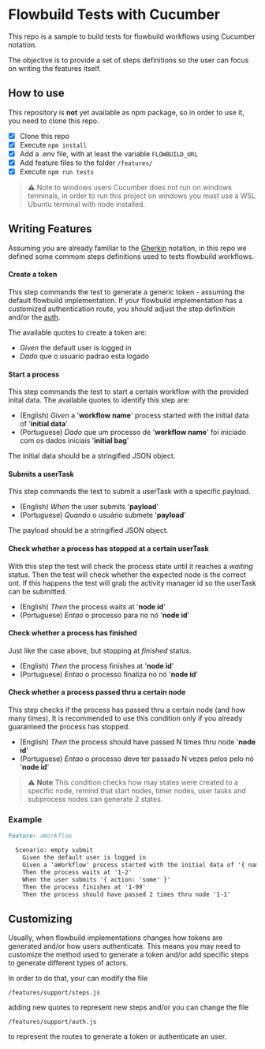 # Flowbuild Tests with Cucumber

This repo is a sample to build tests for flowbuild workflows using Cucumber notation.

The objective is to provide a set of steps definitions so the user can focus on writing the features itself.

## How to use

This repository is **not** yet available as npm package, so in order to use it, you need to clone this repo.

- [x] Clone this repo
- [x] Execute ```npm install```
- [x] Add a .env file, with at least the variable ```FLOWBUILD_URL```
- [x] Add feature files to the folder ```/features/```
- [x] Execute ```npm run tests```

> :warning: Note to windows users
> Cucumber does not run on windows terminals, in order to run this project on windows you must use a WSL Ubuntu terminal with node installed.

## Writing Features

Assuming you are already familiar to the [Gherkin](https://cucumber.io/docs/gherkin/) notation, in this repo we defined some commom steps definitions used to tests flowbuild workflows.

#### Create a token

This step commands the test to generate a generic token - assuming the default flowbuild implementation. If your flowbuild implementation has a customized authentication route, you should adjust the step definition and/or the [auth](#Customizing).

The available quotes to create a token are:
- *Given* the default user is logged in
- *Dado* que o usuario padrao esta logado

#### Start a process

This step commands the test to start a certain workflow with the provided inital data. The available quotes to identify this step are:

- (English) *Given* a '**workflow name**' process started with the initial data of '**initial data**'
- (Portuguese) *Dado* que um processo de '**workflow name**' foi iniciado com os dados iniciais '**initial bag**'

The initial data should be a stringified JSON object.

#### Submits a userTask

This step commands the test to submit a userTask with a specific payload.

- (English) *When* the user submits '**payload**'
- (Portuguese) *Quando* o usuário submete '**payload**'

The payload should be a stringified JSON object.

#### Check whether a process has stopped at a certain userTask

With this step the test will check the process state until it reaches a *waiting* status. Then the test will check whether the expected node is the correct ont. If this happens the test will grab the activity manager id so the userTask can be submitted.

- (English) *Then* the process waits at '**node id**'
- (Portuguese) *Entao* o processo para no nó '**node id**'

#### Check whether a process has finished

Just like the case above, but stopping at *finished* status.

- (English) *Then* the process finishes at '**node id**'
- (Portuguese) *Entao* o processo finaliza no nó '**node id**'

#### Check whether a process passed thru a certain node

This step checks if the process has passed thru a certain node (and how many times). It is recommended to use this condition only if you already guaranteed the process has stopped.

- (English) *Then* the process should have passed N times thru node '**node id**'
- (Portuguese) *Entao* o processo deve ter passado N vezes pelos pelo nó '**node id**'

> :warning: **Note**
> This condition checks how may states were created to a specific node, remind that start nodes, timer nodes, user tasks and subprocess nodes can generate 2 states.

### Example

```markdown
Feature: aWorkflow

  Scenario: empty submit
    Given the default user is logged in
    Given a 'aWorkflow' process started with the initial data of '{ name: 'any' }'
    Then the process waits at '1-2'
    When the user submits '{ action: 'some' }'
    Then the process finishes at '1-99'
    Then the process should have passed 2 times thru node '1-1'
```

## Customizing

Usually, when flowbuild implementations changes how tokens are generated and/or how users authenticate. This means you may need to customize the method used to generate a token and/or add specific steps to generate different types of actors.

In order to do that, your can modify the file 

    /features/support/steps.js
    
adding new quotes to represent new steps and/or you can change the file 

    /features/support/auth.js

to represent the routes to generate a token or authenticate an user.